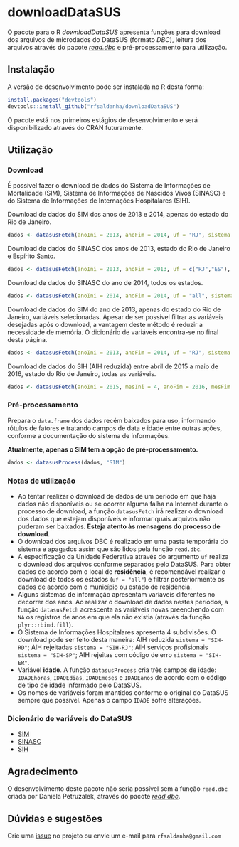 # downloadDataSUS

O pacote para o R *downloadDataSUS* apresenta funções para download dos arquivos de microdados do DataSUS (formato *DBC*), leitura dos arquivos através do pacote [*read.dbc*](https://cran.r-project.org/web/packages/read.dbc/index.html) e pré-processamento para utilização.

## Instalação

A versão de desenvolvimento pode ser instalada no R desta forma:

```r
install.packages("devtools")
devtools::install_github("rfsaldanha/downloadDataSUS")
```

O pacote está nos primeiros estágios de desenvolvimento e será disponibilizado através do CRAN futuramente.

## Utilização

### Download

É possível fazer o download de dados do Sistema de Informações de Mortalidade (SIM), Sistema de Informações de Nascidos Vivos (SINASC) e do Sistema de Informações de Internações Hospitalares (SIH).

Download de dados do SIM dos anos de 2013 e 2014, apenas do estado do Rio de Janeiro.

```r
dados <- datasusFetch(anoIni = 2013, anoFim = 2014, uf = "RJ", sistema = "SIM")
```

Download de dados do SINASC dos anos de 2013, estado do Rio de Janeiro e Espírito Santo.

```r
dados <- datasusFetch(anoIni = 2013, anoFim = 2013, uf = c("RJ","ES"), sistema = "SINASC")
```

Download de dados do SINASC do ano de 2014, todos os estados.

```r
dados <- datasusFetch(anoIni = 2014, anoFim = 2014, uf = "all", sistema = "SINASC")
```

Download de dados do SIM do ano de 2013, apenas do estado do Rio de Janeiro, variáveis selecionadas. Apesar de ser possível filtrar as variáveis desejadas após o download, a vantagem deste método é reduzir a necessidade de memória. O dicionário de variáveis encontra-se no final desta página.

```r
dados <- datasusFetch(anoIni = 2013, anoFim = 2014, uf = "RJ", sistema = "SIM", vars = c("SEXO", "CAUSABAS"))
```

Download de dados do SIH (AIH reduzida) entre abril de 2015 a maio de 2016, estado do Rio de Janeiro, todas as variáveis.

```r
dados <- datasusFetch(anoIni = 2015, mesIni = 4, anoFim = 2016, mesFim = 5, uf = "RJ", sistema = "SIH-RD")
```

### Pré-processamento

Prepara o `data.frame` dos dados recém baixados para uso, informando rótulos de fatores e tratando campos de data e idade entre outras ações, conforme a documentação do sistema de informações.

**Atualmente, apenas o SIM tem a opção de pré-processamento.**

```r
dados <- datasusProcess(dados, "SIM")
```

### Notas de utilização

* Ao tentar realizar o download de dados de um período em que haja dados não disponíveis ou se ocorrer  alguma falha na Internet durante o processo de download, a função `datasusFetch` irá realizar o download dos dados que estejam disponíveis e informar quais arquivos não puderam ser baixados. **Esteja atento às mensagens do processo de download**.
* O download dos arquivos DBC é realizado em uma pasta temporária do sistema e apagados assim que são lidos pela função `read.dbc`.
* A especificação da Unidade Federativa através do argumento `uf` realiza o download dos arquivos conforme separados pelo DataSUS. Para obter dados de acordo com o local de **residência**, é recomendável realizar o download de todos os estados (`uf = "all"`) e filtrar posteriormente os dados de acordo com o município ou estado de residência.
* Alguns sistemas de informação apresentam variáveis diferentes no decorrer dos anos. Ao realizar o download de dados nestes períodos, a função `datasusFetch` acrescenta as variáveis novas preenchendo com `NA` os registros de anos em que ela não existia (através da função `plyr::rbind.fill`).
* O Sistema de Informações Hospitalares apresenta 4 subdivisões. O download pode ser feito desta maneira: AIH reduzida `sistema = "SIH-RD"`; AIH rejeitadas `sistema = "SIH-RJ"`; AIH serviços profisionais `sistema = "SIH-SP"`; AIH rejeitas com código de erro `sistema = "SIH-ER"`.
* Variável **idade**. A função `datasusProcess` cria três campos de idade: `IDADEhoras`, `IDADEdias`, `IDADEmeses` e `IDADEanos` de acordo com o código de tipo de idade informado pelo DataSUS.
* Os nomes de variáveis foram mantidos conforme o original do DataSUS sempre que possível. Apenas o campo `IDADE` sofre alterações. 

### Dicionário de variáveis do DataSUS

* [SIM](https://goo.gl/fO7uuK)
* [SINASC](https://goo.gl/csl8x1)
* [SIH](https://goo.gl/j0bZZV)

## Agradecimento

O desenvolvimento deste pacote não seria possível sem a função `read.dbc` criada por Daniela Petruzalek, através do pacote [*read.dbc*](https://cran.r-project.org/web/packages/read.dbc/index.html).

## Dúvidas e sugestões

Crie uma [issue](https://github.com/rfsaldanha/downloadDataSUS/issues) no projeto ou envie um e-mail para `rfsaldanha@gmail.com`

